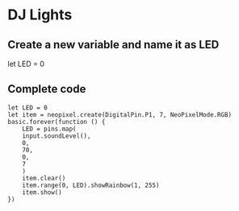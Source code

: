 # DJ Lights

## Create a new variable and name it as LED
let LED = 0

## Complete code
```blocks
let LED = 0
let item = neopixel.create(DigitalPin.P1, 7, NeoPixelMode.RGB)
basic.forever(function () {
    LED = pins.map(
    input.soundLevel(),
    0,
    70,
    0,
    7
    )
    item.clear()
    item.range(0, LED).showRainbow(1, 255)
    item.show()
})
```